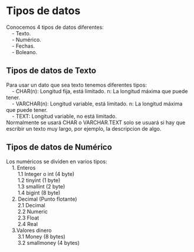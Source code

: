 <h1>Tipos de datos</h1>
Conocemos 4 tipos de datos diferentes:<br/>
&nbsp;&nbsp;&nbsp;&nbsp;- Texto.<br/>
&nbsp;&nbsp;&nbsp;&nbsp;- Numérico.<br/>
&nbsp;&nbsp;&nbsp;&nbsp;- Fechas.<br/>
&nbsp;&nbsp;&nbsp;&nbsp;- Boleano.<br/>
<h2>Tipos de datos de Texto</h2>
Para usar un dato que sea texto tenemos diferentes tipos:<br/>
&nbsp;&nbsp;&nbsp;&nbsp;- CHAR(n): Longitud fija, está limitado. n: La longitud máxima que puede tener.<br/>
&nbsp;&nbsp;&nbsp;&nbsp;- VARCHAR(n): Longitud variable, está limitado. n: La longitud máxima que puede tener.<br/>
&nbsp;&nbsp;&nbsp;&nbsp;- TEXT: Longitud variable, no está limitado.<br/>
Normalmente se usará CHAR o VARCHAR.TEXT solo se usuará si hay que escribir un texto muy largo, por ejemplo, la descripcion de algo.<br/>
<h2>Tipos de datos de Numérico</h2>
Los numéricos se dividen en varios tipos:<br/>
&nbsp;&nbsp;&nbsp;&nbsp;1. Enteros<br/>
&nbsp;&nbsp;&nbsp;&nbsp;&nbsp;&nbsp;&nbsp;&nbsp;1.1 Integer o int (4 byte)<br/>
&nbsp;&nbsp;&nbsp;&nbsp;&nbsp;&nbsp;&nbsp;&nbsp;1.2 tinyint (1 byte)<br/>
&nbsp;&nbsp;&nbsp;&nbsp;&nbsp;&nbsp;&nbsp;&nbsp;1.3 smallint (2 byte)<br/>
&nbsp;&nbsp;&nbsp;&nbsp;&nbsp;&nbsp;&nbsp;&nbsp;1.4 bigint (8 byte)<br/>
&nbsp;&nbsp;&nbsp;&nbsp;2. Decimal (Punto flotante)<br/>
&nbsp;&nbsp;&nbsp;&nbsp;&nbsp;&nbsp;&nbsp;&nbsp;2.1 Decimal<br/>
&nbsp;&nbsp;&nbsp;&nbsp;&nbsp;&nbsp;&nbsp;&nbsp;2.2 Numeric<br/>
&nbsp;&nbsp;&nbsp;&nbsp;&nbsp;&nbsp;&nbsp;&nbsp;2.3 Float<br/>
&nbsp;&nbsp;&nbsp;&nbsp;&nbsp;&nbsp;&nbsp;&nbsp;2.4 Real<br/>
&nbsp;&nbsp;&nbsp;&nbsp;3.Valores dinero<br/>
&nbsp;&nbsp;&nbsp;&nbsp;&nbsp;&nbsp;&nbsp;&nbsp;3.1 Money (8 bytes)<br/>
&nbsp;&nbsp;&nbsp;&nbsp;&nbsp;&nbsp;&nbsp;&nbsp;3.2 smallmoney (4 bytes)<br/>
